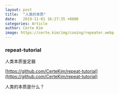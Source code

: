 ```yaml
---
layout:	post
title:	"人类的本质"
date:	2019-11-01 16:27:35 +0800
categories: Article
author: Certe Kim
image: https://certe.kim/img/cooing/repeater.webp
---
```


### repeat-tutorial
人类本质鉴定器

[https://github.com/CerteKim/repeat-tutorial](https://github.com/CerteKim/repeat-tutorial)

人类的本质是什么？